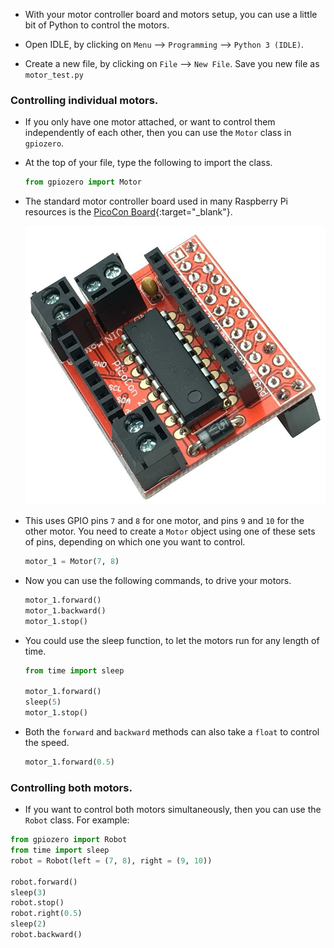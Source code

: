 - With your motor controller board and motors setup, you can use a little bit of Python to control the motors.

- Open IDLE, by clicking on `Menu` --> `Programming` --> `Python 3 (IDLE)`.

- Create a new file, by clicking on `File` --> `New File`. Save you new file as `motor_test.py`

### Controlling individual motors.
- If you only have one motor attached, or want to control them independently of each other, then you can use the `Motor` class in `gpiozero`.

- At the top of your file, type the following to import the class.

	```python
	from gpiozero import Motor
	```

- The standard motor controller board used in many Raspberry Pi resources is the [PicoCon Board](http://4tronix.co.uk/store/index.php?rt=product/product&path=66_71&product_id=585){:target="_blank"}.

	![board](images/board.jpg)
	
- This uses GPIO pins `7` and `8` for one motor, and pins `9` and `10` for the other motor. You need to create a `Motor` object using one of these sets of pins, depending on which one you want to control.

	```python
	motor_1 = Motor(7, 8)
	```
- Now you can use the following commands, to drive your motors.

	```python
	motor_1.forward()
	motor_1.backward()
	motor_1.stop()
	```

- You could use the sleep function, to let the motors run for any length of time.

	```python
	from time import sleep

	motor_1.forward()
	sleep(5)
	motor_1.stop()
	```
- Both the `forward` and `backward` methods can also take a `float` to control the speed.

	```python
	motor_1.forward(0.5)
	```
	
### Controlling both motors.
- If you want to control both motors simultaneously, then you can use the `Robot` class. For example:

```python
from gpiozero import Robot
from time import sleep
robot = Robot(left = (7, 8), right = (9, 10))

robot.forward()
sleep(3)
robot.stop()
robot.right(0.5)
sleep(2)
robot.backward()
```
